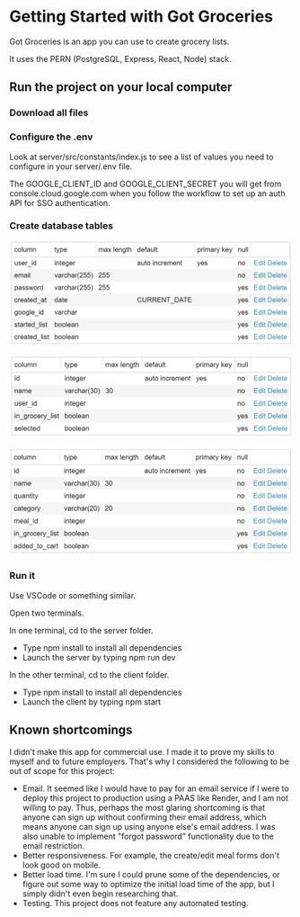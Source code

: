 # Getting Started with Got Groceries

Got Groceries is an app you can use to create grocery lists.

It uses the PERN (PostgreSQL, Express, React, Node) stack.

## Run the project on your local computer

### Download all files

### Configure the .env

Look at server/src/constants/index.js to see a list of values you need to configure in your server/.env file.

The GOOGLE_CLIENT_ID and GOOGLE_CLIENT_SECRET you will get from console.cloud.google.com when you follow the workflow to set up an auth API for SSO authentication.

### Create database tables

![users table schema](/client/resources/users_schema.png)

![meals table schema](/client/resources/meals_schema.png)

![ingredients table schema](/client/resources/ingredients_schema.png)

### Run it

Use VSCode or something similar.

Open two terminals. 

In one terminal, cd to the server folder. 
* Type npm install to install all dependencies
* Launch the server by typing npm run dev

In the other terminal, cd to the client folder. 
* Type npm install to install all dependencies
* Launch the client by typing npm start

## Known shortcomings

I didn't make this app for commercial use. I made it to prove my skills to myself and to future employers. That's why I considered the following to be out of scope for this project:
* Email. It seemed like I would have to pay for an email service if I were to deploy this project to production using a PAAS like Render, and I am not willing to pay. Thus, perhaps the most glaring shortcoming is that anyone can sign up without confirming their email address, which means anyone can sign up using anyone else's email address. I was also unable to implement "forgot password" functionality due to the email restriction.
* Better responsiveness. For example, the create/edit meal forms don't look good on mobile.
* Better load time. I'm sure I could prune some of the dependencies, or figure out some way to optimize the initial load time of the app, but I simply didn't even begin researching that.
* Testing. This project does not feature any automated testing.
